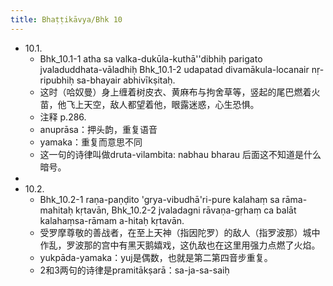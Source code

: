```yaml
---
title: Bhaṭṭikāvya/Bhk 10
---
```


- 10.1.
    - Bhk_10.1-1 atha sa valka-dukūla-kuthā''dibhiḥ parigato jvaladuddhata-vāladhiḥ
      Bhk_10.1-2 udapatad divamākula-locanair nṛ-ripubhiḥ sa-bhayair abhivīkṣitaḥ.
    - 这时（哈奴曼）身上缠着树皮衣、黄麻布与拘舍草等，竖起的尾巴燃着火苗，他飞上天空，敌人都望着他，眼露迷惑，心生恐惧。
    - 注释 p.286.
    - anuprāsa：押头韵，重复语音
    - yamaka：重复而意思不同
    - 这一句的诗律叫做druta-vilambita: nabhau bharau 后面这不知道是什么暗号。
-
- 10.2.
    - Bhk_10.2-1 raṇa-paṇḍito 'grya-vibudhā'ri-pure kalahaṃ sa rāma-mahitaḥ kṛtavān,
      Bhk_10.2-2 jvaladagni rāvaṇa-gṛhaṃ ca balāt kalahaṃsa-rāmam a-hitaḥ kṛtavān.
    - 受罗摩尊敬的善战者，在至上天神（指因陀罗）的敌人（指罗波那）城中作乱，罗波那的宫中有黑天鹅嬉戏，这仇敌也在这里用强力点燃了火焰。
    - yukpāda-yamaka：yuj是偶数，也就是第二第四音步重复。
    - 2和3两句的诗律是pramitākṣarā：sa-ja-sa-saiḥ